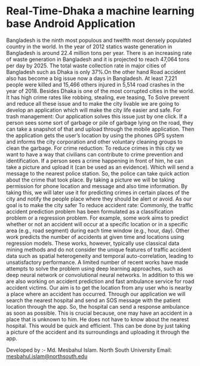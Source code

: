 # Real-Time-Dhaka a machine learning base Android Application

Bangladesh is the ninth most populous and twelfth most densely populated country in the world. In the year of 2012 statics waste generation in Bangladesh is around 22.4 million tons per year. There is an increasing rate of waste generation in Bangladesh and it is projected to reach 47,064 tons per day by 2025. The total waste collection rate in major cities of Bangladesh such as Dhaka is only 37%.On the other hand Road accident also has become a big issue now a days in Bangladesh. At least 7,221 people were killed and 15,466 others injured in 5,514 road crashes in the year of 2018. Besides Dhaka is one of the most corrupted cities in the world. It has high crime rates like robbing, stealing, eve teasing,
To Solve prevent and reduce all these issue and to make the city livable we are going to develop an application which will make the city life easier and safe.
For trash management: Our application solves this issue just by one click. If a person sees some sort of garbage or pile of garbage lying on the road, they can take a snapshot of that and upload through the mobile application. Then the application gets the user’s location by using the phones GPS system and informs the city corporation and other voluntary cleaning groups to clean the garbage.
For crime reduction: To reduce crimes in this city we want to have a way that civilians can contribute to crime prevention and identification. If a person sees a crime happening in front of him, he can take a picture and upload it (can be used as an evidence). Which will send a message to the nearest police station. So, the police can take quick action about the crime that took place. By taking a picture we will be taking permission for phone location and message and also time information. By taking this, we will later use it for predicting crimes in certain places of the city and notify the people place where they should be alert or avoid. As our goal is to make the city safer
To reduce accident rate: Commonly, the traffic accident prediction problem has been formulated as a classification problem or a regression problem. For example, some work aims to predict whether or not an accident will occur at a specific location or in a specific area (e.g., road segment) during each time window (e.g., hour, day). Other work predicts the number of accidents at given time and locations using regression models. These works, however, typically use classical data mining methods and do not consider the unique features of traffic accident data such as spatial heterogeneity and temporal auto-correlation, leading to unsatisfactory performance. A limited number of recent works have made attempts to solve the problem using deep learning approaches, such as deep neural network or convolutional neural networks. In addition to this we are also working on accident prediction and fast ambulance service for road accident victims. Our aim is to get the location from any user who is nearby a place where an accident has occurred. Through our application we will search the nearest hospital and send an SOS message with the patient location through the app. So, the hospital can send a response ambulance as soon as possible. This is crucial because, one may have an accident in a place that is unknown to him. He does not have to know about the nearest hospital. This would be quick and efficient. This can be done by just taking a picture of the accident and its surroundings and uploading it through the app. 

Developed by :- Md. Mesbahul Islam.
                North South University
               Email: mesbahul.islam@northsouth.edu
